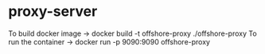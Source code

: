 # proxy-server

To build docker image -> docker build -t offshore-proxy ./offshore-proxy
To run the container -> docker run -p 9090:9090 offshore-proxy
